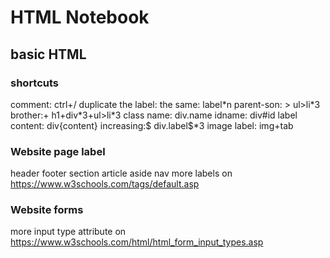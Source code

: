 # HTML Notebook

## basic HTML

### shortcuts

comment: ctrl+/
duplicate the label: the same: label\*n
parent-son: > ul>li\*3
brother:+ h1+div\*3+ul>li\*3
class name: div.name
idname: div#id
label content: div{content}
increasing:\$ div.label\$\*3
image label: img+tab

### Website page label

header footer section article aside nav
more labels on https://www.w3schools.com/tags/default.asp

### Website forms

more input type attribute on https://www.w3schools.com/html/html_form_input_types.asp
